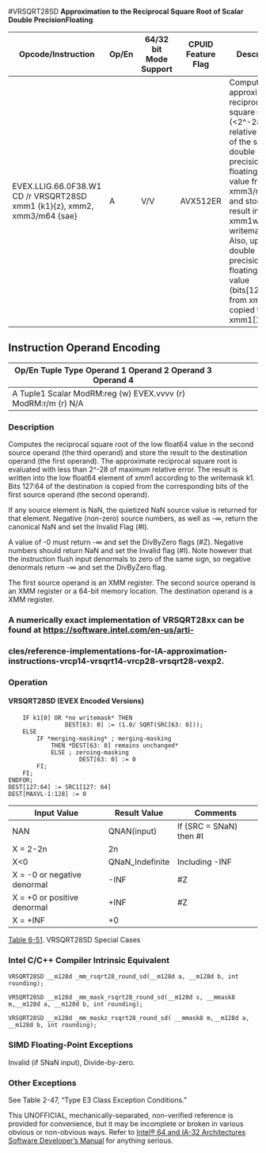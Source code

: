 #VRSQRT28SD
**Approximation to the Reciprocal Square Root of Scalar Double PrecisionFloating**

| Opcode/Instruction                                                       | Op/En | 64/32 bit Mode Support | CPUID Feature Flag | Description                                                                                                                                                                                                                                                                             |
| ------------------------------------------------------------------------ | ----- | ---------------------- | ------------------ | --------------------------------------------------------------------------------------------------------------------------------------------------------------------------------------------------------------------------------------------------------------------------------------- |
| EVEX.LLIG.66.0F38.W1 CD /r VRSQRT28SD xmm1 {k1}{z}, xmm2, xmm3/m64 {sae} | A     | V/V                    | AVX512ER           | Computes approximate reciprocal square root (<2^-28 relative error) of the scalar double precision floating-point value from xmm3/m64 and stores result in xmm1with writemask k1. Also, upper double precision floating-point value (bits[127:64]) from xmm2 is copied to xmm1[127:64]. |

## Instruction Operand Encoding

| Op/En Tuple Type Operand 1 Operand 2 Operand 3 Operand 4      |     |     |     |     |     |
| ------------------------------------------------------------- | --- | --- | --- | --- | --- |
| A Tuple1 Scalar ModRM:reg (w) EVEX.vvvv (r) ModRM:r/m (r) N/A |     |     |     |     |     |

### Description

Computes the reciprocal square root of the low float64 value in the second source operand (the third operand) and store the result to the destination operand (the first operand). The approximate reciprocal square root is evaluated with less than 2^-28 of maximum relative error. The result is written into the low float64 element of xmm1 according to the writemask k1. Bits 127:64 of the destination is copied from the corresponding bits of the first source operand (the second operand).

If any source element is NaN, the quietized NaN source value is returned for that element. Negative (non-zero) source numbers, as well as -∞, return the canonical NaN and set the Invalid Flag (#​I).

A value of -0 must return -∞ and set the DivByZero flags (#​Z). Negative numbers should return NaN and set the Invalid flag (#​I). Note however that the instruction flush input denormals to zero of the same sign, so negative denormals return -∞ and set the DivByZero flag.

The first source operand is an XMM register. The second source operand is an XMM register or a 64-bit memory location. The destination operand is a XMM register.

### A numerically exact implementation of VRSQRT28xx can be found at https://software.intel.com/en-us/arti-

### cles/reference-implementations-for-IA-approximation-instructions-vrcp14-vrsqrt14-vrcp28-vrsqrt28-vexp2.

### Operation

#### VRSQRT28SD (EVEX Encoded Versions)

```
    IF k1[0] OR *no writemask* THEN
                DEST[63: 0] := (1.0/ SQRT(SRC[63: 0]));
    ELSE
        IF *merging-masking* ; merging-masking
            THEN *DEST[63: 0] remains unchanged*
            ELSE ; zeroing-masking
                    DEST[63: 0] := 0
        FI;
    FI;
ENDFOR;
DEST[127:64] := SRC1[127: 64]
DEST[MAXVL-1:128] := 0

```

| Input Value                 | Result Value    | Comments                 |
| --------------------------- | --------------- | ------------------------ |
| NAN                         | QNAN(input)     | If (SRC = SNaN) then #​I |
| X = 2-2n                    | 2n              |                          |
| X<0                         | QNaN_Indefinite | Including -INF           |
| X = -0 or negative denormal | -INF            | #​Z                      |
| X = +0 or positive denormal | +INF            | #​Z                      |
| X = +INF                    | +0              |                          |

[Table 6-51](/x86/vrsqrt28sd#tbl-6-51). VRSQRT28SD Special Cases

### Intel C/C++ Compiler Intrinsic Equivalent

```
VRSQRT28SD __m128d _mm_rsqrt28_round_sd(__m128d a, __m128d b, int rounding);

```

```
VRSQRT28SD __m128d _mm_mask_rsqrt28_round_sd(__m128d s, __mmask8 m,__m128d a, __m128d b, int rounding);

```

```
VRSQRT28SD __m128d _mm_maskz_rsqrt28_round_sd( __mmask8 m,__m128d a, __m128d b, int rounding);

```

### SIMD Floating-Point Exceptions

Invalid (if SNaN input), Divide-by-zero.

### Other Exceptions

See Table 2-47, “Type E3 Class Exception Conditions.”

This UNOFFICIAL, mechanically-separated, non-verified reference is provided for convenience, but it may be
incomplete or broken in various obvious or non-obvious
ways. Refer to [Intel® 64 and IA-32 Architectures Software Developer’s Manual](https://software.intel.com/en-us/download/intel-64-and-ia-32-architectures-sdm-combined-volumes-1-2a-2b-2c-2d-3a-3b-3c-3d-and-4) for anything serious.
